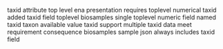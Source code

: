 taxid attribute top level ena presentation requires toplevel numerical taxid added taxid field toplevel biosamples single toplevel numeric field named taxid taxon available value taxid support multiple taxid data meet requirement consequence biosamples sample json always includes taxid field